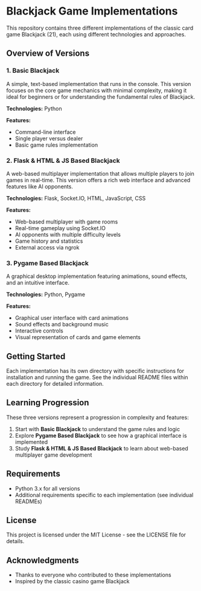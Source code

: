 # Blackjack Game Implementations

This repository contains three different implementations of the classic card game Blackjack (21), each using different technologies and approaches.

## Overview of Versions

### 1. Basic Blackjack
A simple, text-based implementation that runs in the console. This version focuses on the core game mechanics with minimal complexity, making it ideal for beginners or for understanding the fundamental rules of Blackjack.

**Technologies:** Python

**Features:**
- Command-line interface
- Single player versus dealer
- Basic game rules implementation

### 2. Flask & HTML & JS Based Blackjack
A web-based multiplayer implementation that allows multiple players to join games in real-time. This version offers a rich web interface and advanced features like AI opponents.

**Technologies:** Flask, Socket.IO, HTML, JavaScript, CSS

**Features:**
- Web-based multiplayer with game rooms
- Real-time gameplay using Socket.IO
- AI opponents with multiple difficulty levels
- Game history and statistics
- External access via ngrok

### 3. Pygame Based Blackjack
A graphical desktop implementation featuring animations, sound effects, and an intuitive interface.

**Technologies:** Python, Pygame

**Features:**
- Graphical user interface with card animations
- Sound effects and background music
- Interactive controls
- Visual representation of cards and game elements

## Getting Started

Each implementation has its own directory with specific instructions for installation and running the game. See the individual README files within each directory for detailed information.

## Learning Progression

These three versions represent a progression in complexity and features:
1. Start with **Basic Blackjack** to understand the game rules and logic
2. Explore **Pygame Based Blackjack** to see how a graphical interface is implemented
3. Study **Flask & HTML & JS Based Blackjack** to learn about web-based multiplayer game development

## Requirements

- Python 3.x for all versions
- Additional requirements specific to each implementation (see individual READMEs)

## License

This project is licensed under the MIT License - see the LICENSE file for details.

## Acknowledgments

- Thanks to everyone who contributed to these implementations
- Inspired by the classic casino game Blackjack
